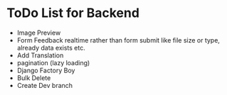 # ToDo List for Backend

* Image Preview
* Form Feedback realtime rather than form submit like file size or type, already data exists etc.
* Add Translation
* pagination (lazy loading)
* Django Factory Boy
* Bulk Delete
* Create Dev branch
